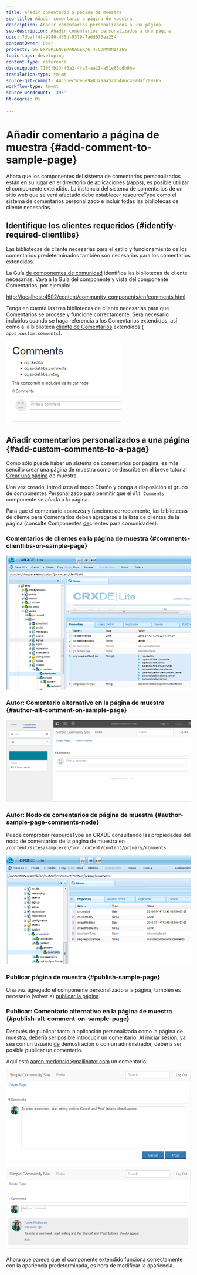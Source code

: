 ```yaml
---
title: Añadir comentario a página de muestra
seo-title: Añadir comentario a página de muestra
description: Añadir comentarios personalizados a una página
seo-description: Añadir comentarios personalizados a una página
uuid: 7dbaff4f-9986-435d-9379-7add676ea254
contentOwner: User
products: SG_EXPERIENCEMANAGER/6.4/COMMUNITIES
topic-tags: developing
content-type: reference
discoiquuid: 7185fb13-46a2-4fa3-aa21-a51e63cdb9be
translation-type: tm+mt
source-git-commit: 44c56ec5de6e9a832aaa52ab4a6c4978af7a9865
workflow-type: tm+mt
source-wordcount: '395'
ht-degree: 0%

---
```



# Añadir comentario a página de muestra {#add-comment-to-sample-page}

Ahora que los componentes del sistema de comentarios personalizados están en su lugar en el directorio de aplicaciones (/apps), es posible utilizar el componente extendido. La instancia del sistema de comentarios de un sitio web que se verá afectado debe establecer resourceType como el sistema de comentarios personalizado e incluir todas las bibliotecas de cliente necesarias.

## Identifique los clientes requeridos {#identify-required-clientlibs}

Las bibliotecas de cliente necesarias para el estilo y funcionamiento de los comentarios predeterminados también son necesarias para los comentarios extendidos.

La Guía [de componentes de comunidad](components-guide.md) identifica las bibliotecas de cliente necesarias. Vaya a la Guía del componente y vista del componente Comentarios, por ejemplo:

[http://localhost:4502/content/community-components/en/comments.html](http://localhost:4502/content/community-components/en/comments.html)

Tenga en cuenta las tres bibliotecas de cliente necesarias para que Comentarios se procese y funcione correctamente. Será necesario incluirlos cuando se haga referencia a los Comentarios extendidos, así como a la biblioteca [cliente de Comentarios](extend-create-components.md#create-a-client-library-folder) extendidos ( `apps.custom.comments`).

![chlimage_1-47](assets/chlimage_1-47.png)

## Añadir comentarios personalizados a una página {#add-custom-comments-to-a-page}

Como sólo puede haber un sistema de comentarios por página, es más sencillo crear una página de muestra como se describe en el breve tutorial [Crear una página](create-sample-page.md) de muestra.

Una vez creado, introduzca el modo Diseño y ponga a disposición el grupo de componentes Personalizado para permitir que el `Alt Comments` componente se añada a la página.

Para que el comentario aparezca y funcione correctamente, las bibliotecas de cliente para Comentarios deben agregarse a la lista de clientes de la página (consulte Componentes [de](clientlibs.md)clientes para comunidades).

### Comentarios de clientes en la página de muestra {#comments-clientlibs-on-sample-page}

![Comentarios de clientes en la página de muestra](assets/chlimage_1-48.png)

### Autor: Comentario alternativo en la página de muestra {#author-alt-comment-on-sample-page}

![Comentario alternativo en la página de muestra](assets/chlimage_1-49.png)

### Autor: Nodo de comentarios de página de muestra {#author-sample-page-comments-node}

Puede comprobar resourceType en CRXDE consultando las propiedades del nodo de comentarios de la página de muestra en `/content/sites/sample/en/jcr:content/content/primary/comments`.

![chlimage_1-50](assets/chlimage_1-50.png)

### Publicar página de muestra {#publish-sample-page}

Una vez agregado el componente personalizado a la página, también es necesario (volver a) [publicar la página](sites-console.md#publishing-the-site).

### Publicar: Comentario alternativo en la página de muestra {#publish-alt-comment-on-sample-page}

Después de publicar tanto la aplicación personalizada como la página de muestra, debería ser posible introducir un comentario. Al iniciar sesión, ya sea con un usuario [de](tutorials.md#demo-users) demostración o con un administrador, debería ser posible publicar un comentario.

Aquí está aaron.mcdonald@mailinator.com un comentario:

![chlimage_1-51](assets/chlimage_1-51.png) ![chlimage_1-52](assets/chlimage_1-52.png)

Ahora que parece que el componente extendido funciona correctamente con la apariencia predeterminada, es hora de modificar la apariencia.

